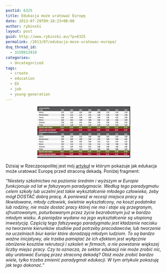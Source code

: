 ```yaml
---
postid: 6325
title: Edukacja może uratować Europę
date: 2013-07-29T09:18:23+00:00
author: rybinski
layout: post
guid: http://www.rybinski.eu/?p=6325
permalink: /2013/07/edukacja-moze-uratowac-europe/
dsq_thread_id:
  - 3150913910
categories:
  - Uncategorized
tags:
  - create
  - education
  - EU
  - job
  - young-generation
---
```

<p style="text-align: center;">
  <a href="/uploads/2013/07/Mikrofirmy.jpg"><img class="wp-image-6326 aligncenter" title="Mikrofirmy" src="/uploads/2013/07/Mikrofirmy-300x166.jpg" alt="" width="300" height="166" /></a>
</p>

Dzisiaj w Rzeczpospolitej jest mój [artykuł](http://www.ekonomia.rp.pl/artykul/705506,1033913-Edukacja-na-ratunek.html) w którym pokazuje jak edukacja może uratować Europę przed straconą dekadą. Poniżej fragment:

_“Niestety szkolnictwo na poziomie średnim i wyższym w Europie funkcjonuje od lat w fałszywym paradygmacie. Według tego paradygmatu celem szkoły lub uczelni jest takie wykształcenie młodego człowieka, żeby mógł DOSTAĆ dobrą pracę. A ponieważ w recesji miejsca pracy są likwidowane, młody człowiek, świetnie wykształcony, na koszt podatnika lub rodziny, nie może dostać pracy której nie ma i staje się przegranym, sfrustrowanym, poturbowanym przez życie bezrobotnym już w bardzo młodym wieku. A pieniądze wydane na jego wykształcenie są utopioną inwestycją. Częścią tego fałszywego paradygmatu jest kładzenie nacisku na tworzenie kierunków studiów pod potrzeby pracodawców, lub tworzenie na uczelniach biur karier które doradzają młodym ludziom. To są bardzo ważne inicjatywy, ale trzeba pamiętać że ich efektem jest wyłącznie obniżenie kosztów rekrutacji i szkoleń w firmach, a nie powstanie większej liczby miejsc pracy. Czy to oznacza, że sektor edukacji nie może zrobić nic, aby uratować Europę przez straconą dekadą? Otóż może zrobić bardzo wiele, tylko trzeba zmienić paradygmat edukacji. W tym artykule pokazuję jak tego dokonać.”_
